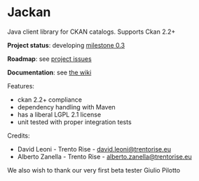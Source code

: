 Jackan
====

Java client library for CKAN catalogs. Supports Ckan 2.2+ 

**Project status**: developing [milestone 0.3](https://github.com/opendatatrentino/Jackan/issues?milestone=1&state=open)

**Roadmap**: see [project issues](https://github.com/opendatatrentino/Jackan/issues)

**Documentation**: see [the wiki](https://github.com/opendatatrentino/Jackan/wiki)


Features:
  * ckan 2.2+ compliance
  * dependency handling with Maven
  * has a liberal LGPL 2.1 license
  * unit tested with proper integration tests


Credits:

* David Leoni - Trento Rise - david.leoni@trentorise.eu 
* Alberto Zanella - Trento Rise - alberto.zanella@trentorise.eu

We also wish to thank our very first beta tester Giulio Pilotto



